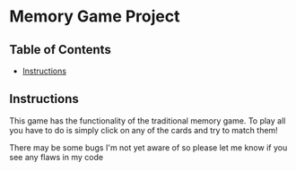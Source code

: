 # Memory Game Project

## Table of Contents

* [Instructions](#instructions)

## Instructions
<p>This game has the functionality of the traditional memory game. To play all you have to do is simply click on any of the cards and try to match them!</p>

<p>There may be some bugs I'm not yet aware of so please let me know if you see any flaws in my code</p>
